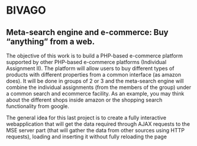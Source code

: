 # BIVAGO
## Meta-search engine and e-commerce: Buy “anything” from a web.

The objective of this work is to build a PHP-based e-commerce platform supported by other PHP-based e-commerce platforms (Individual Assignment II). The platform will allow users to buy different types of products with different properties from a common interface (as amazon does). It will be done in groups of 2 or 3 and the meta-search engine will combine the individual assignments (from the members of the group) under a common search and ecommerce facility. As an example, you may think about the different shops inside amazon or the shopping search functionality from google.

The general idea for this last project is to create a fully interactive webapplication that will get the data required through AJAX requests to the MSE
server part (that will gather the data from other sources using HTTP requests),
loading and inserting it without fully reloading the page